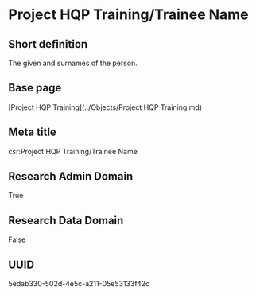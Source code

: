 # Project HQP Training/Trainee Name
## Short definition
The given and surnames of the person.
## Base page
[Project HQP Training](../Objects/Project HQP Training.md)
## Meta title
csr:Project HQP Training/Trainee Name
## Research Admin Domain
True
## Research Data Domain
False
## UUID
5edab330-502d-4e5c-a211-05e53133f42c
